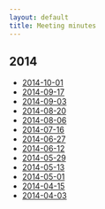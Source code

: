 ```yaml
---
layout: default
title: Meeting minutes
---
```


<h2>2014</h2>

<ul>
	<li><a href="2014-10-01">2014-10-01</a>
	<li><a href="2014-09-17">2014-09-17</a>
	<li><a href="2014-09-03">2014-09-03</a>
	<li><a href="2014-08-20">2014-08-20</a>
	<li><a href="2014-08-06">2014-08-06</a>
	<li><a href="2014-07-16">2014-07-16</a>
	<li><a href="2014-06-27">2014-06-27</a>
	<li><a href="2014-06-12">2014-06-12</a>
	<li><a href="2014-05-29">2014-05-29</a>
	<li><a href="2014-05-13">2014-05-13</a>
	<li><a href="2014-05-01">2014-05-01</a>
	<li><a href="2014-04-15">2014-04-15</a>
	<li><a href="2014-04-03">2014-04-03</a>
</ul>
